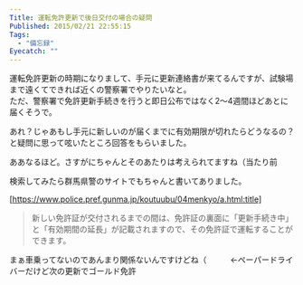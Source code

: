 ```yaml
---
Title: 運転免許更新で後日交付の場合の疑問
Published: 2015/02/21 22:55:15
Tags:
  - "備忘録"
Eyecatch: ""
---
```

運転免許更新の時期になりまして、手元に更新連絡書が来てるんですが、試験場まで遠くてできれば近くの警察署でやりたいなと。  
ただ、警察署で免許更新手続きを行うと即日公布ではなく2～4週間ほどあとに届くそうで。  

あれ？じゃあもし手元に新しいのが届くまでに有効期限が切れたらどうなるの？と疑問に思って呟いたところ回答をもらいました。

<?# Twitter 569125925171761152 /?>

<?# Twitter 569127433191821313 /?>

ああなるほど。さすがにちゃんとそのあたりは考えられてますね（当たり前

検索してみたら群馬県警のサイトでもちゃんと書いてありました。

[https://www.police.pref.gunma.jp/koutuubu/04menkyo/a.html:title]

> 新しい免許証が交付されるまでの間は、免許証の裏面に「更新手続き中」と「有効期間の延長」が記載されますので、その免許証で運転することができます。

まぁ車乗ってないのであんまり関係ないんですけどね（　　　←ペーパードライバーだけど次の更新でゴールド免許